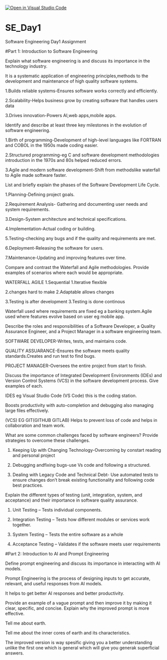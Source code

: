 [![Open in Visual Studio Code](https://classroom.github.com/assets/open-in-vscode-2e0aaae1b6195c2367325f4f02e2d04e9abb55f0b24a779b69b11b9e10269abc.svg)](https://classroom.github.com/online_ide?assignment_repo_id=18366051&assignment_repo_type=AssignmentRepo)
# SE_Day1
Software Engineering Day1 Assignment

#Part 1: Introduction to Software Engineering

Explain what software engineering is and discuss its importance in the technology industry.

It is a systematic application of engineering principles,methods to the development and maintenance of high quality software systems.


1.Builds reliable systems-Ensures software works correctly and efficiently.

2.Scalability-Helps business grow by creating software that handles users data

3.Drives innovation-Powers AI,web apps,mobile apps.


Identify and describe at least three key milestones in the evolution of software engineering.

1.Birth of programming-Development of high-level languages like FORTRAN and COBOL in the 1950s made coding easier.

2.Structured programming-eg C and software development methodologies introduction in the 1970s and 80s helped reduced errors.

3.Agile and modern software development-Shift from methodslike waterfall to Agile made software faster.

List and briefly explain the phases of the Software Development Life Cycle.

1.Planning-Defining project goals.

2.Requirement Analysis- Gathering and documenting user needs and system requirements.

3.Design-System architecture and technical specifications.

4.Implementation-Actual coding or building.

5.Testing-checking any bugs and if the quality and requirements are met.

6.Deployment-Releasing the software for users.

7.Maintenance-Updating and improving features over time.

Compare and contrast the Waterfall and Agile methodologies. Provide examples of scenarios where each would be appropriate.

WATERFALL                          AGILE
1.Sequential                       1.Iterative flexible

2.changes hard to make             2.Adaptable allows changes

3.Testing is after development     3.Testing is done continous

Waterfall used where requirements are fixed eg a banking system.Agile used where features evolve based on user eg mobile app.

Describe the roles and responsibilities of a Software Developer, a Quality Assurance Engineer, and a Project Manager in a software engineering team.

SOFTWARE DEVELOPER-Writes, tests, and maintains code.

QUALITY ASSUARANCE-Ensures the software meets quality standards.Creates and run test to find bugs.

PROJECT MANAGER-Oversees the entire project from start to finish.

Discuss the importance of Integrated Development Environments (IDEs) and Version Control Systems (VCS) in the software development process. Give examples of each.

IDES eg  Visual Studio Code (VS Code) this is the coding station.

Boosts productivity with auto-completion and debugging also managing large files effectively.

(VCS) EG GIT(GITHUB GITLAB) Helps to prevent loss of code and helps in collaboration and team work.

What are some common challenges faced by software engineers? Provide strategies to overcome these challenges.

1. Keeping Up with Changing Technology-Overcoming by constart reading and personal project
    
2. Debugging andfixing bugs-use Vs code and following a structured.
 
3. Dealing with Legacy Code and Technical Debt- Use automated tests to ensure changes don’t break existing functionality and following code best practices.


Explain the different types of testing (unit, integration, system, and acceptance) and their importance in software quality assurance.

1. Unit Testing – Tests individual components.
   
2. Integration Testing – Tests how different modules or services work together.
 
3. System Testing  – Tests the entire software as a whole
 
4. Acceptance Testing  – Validates if the software meets user requirements






#Part 2: Introduction to AI and Prompt Engineering


Define prompt engineering and discuss its importance in interacting with AI models.

Prompt Engineering is the process of designing inputs  to get accurate, relevant, and useful responses from AI models.

It helps to get better AI responses and better productivity.

Provide an example of a vague prompt and then improve it by making it clear, specific, and concise. Explain why the improved prompt is more effective.

Tell me about earth.

Tell me about the inner cores of earth and its characteristics.

The improved version is way spesific giving you a better understanding unlike the first one which is general which will give you generak superficial answers.
